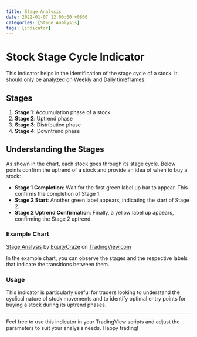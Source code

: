 ```yaml
---
title: Stage Analysis
date: 2022-01-07 12:00:00 +0800
categories: [Stage Analysis]
tags: [indicator]
---
```


# Stock Stage Cycle Indicator

This indicator helps in the identification of the stage cycle of a stock. It should only be analyzed on Weekly and Daily timeframes.

## Stages

1. **Stage 1**: Accumulation phase of a stock
2. **Stage 2**: Uptrend phase
3. **Stage 3**: Distribution phase
4. **Stage 4**: Downtrend phase

## Understanding the Stages

As shown in the chart, each stock goes through its stage cycle. Below points confirm the uptrend of a stock and provide an idea of when to buy a stock:

- **Stage 1 Completion**: Wait for the first green label up bar to appear. This confirms the completion of Stage 1.
- **Stage 2 Start**: Another green label appears, indicating the start of Stage 2.
- **Stage 2 Uptrend Confirmation**: Finally, a yellow label up appears, confirming the Stage 2 uptrend.

### Example Chart

<!-- TradingView Chart BEGIN -->
<script type="text/javascript" src="https://s3.tradingview.com/tv.js"></script>
<script type="text/javascript">
var tradingview_embed_options = {};
tradingview_embed_options.width = '720';
tradingview_embed_options.height = '480';
tradingview_embed_options.chart = 'tzQaOzmV';
new TradingView.chart(tradingview_embed_options);
</script>
<p><a href="https://in.tradingview.com/script/tzQaOzmV-Stage-Analysis/">Stage Analysis</a> by <a href="https://in.tradingview.com/u/EquityCraze/">EquityCraze</a> on <a href="https://in.tradingview.com/">TradingView.com</a></p>
<!-- TradingView Chart END -->


In the example chart, you can observe the stages and the respective labels that indicate the transitions between them.

### Usage

This indicator is particularly useful for traders looking to understand the cyclical nature of stock movements and to identify optimal entry points for buying a stock during its uptrend phases.

---

Feel free to use this indicator in your TradingView scripts and adjust the parameters to suit your analysis needs. Happy trading!
